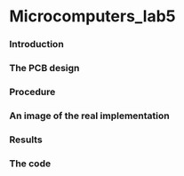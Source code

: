 # Microcomputers_lab5
### Introduction 
### The PCB design
### Procedure
### An image of the real implementation 
### Results
### The code
